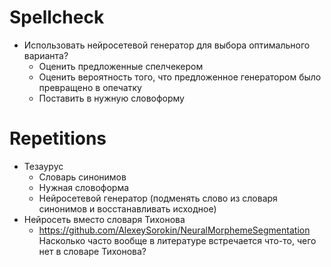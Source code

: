 # Spellcheck

* Использовать нейросетевой генератор для выбора оптимального варианта?
  * Оценить предложенные спелчекером
  * Оценить вероятность того, что предложенное генератором было превращено в опечатку
  * Поставить в нужную словоформу

# Repetitions

* Тезаурус
  * Словарь синонимов
  * Нужная словоформа
  * Нейросетевой генератор (подменять слово из словаря синонимов и восстанавливать исходное)
* Нейросеть вместо словаря Тихонова
  * https://github.com/AlexeySorokin/NeuralMorphemeSegmentation 
    Насколько часто вообще в литературе встречается что-то, чего нет в словаре Тихонова?

 

